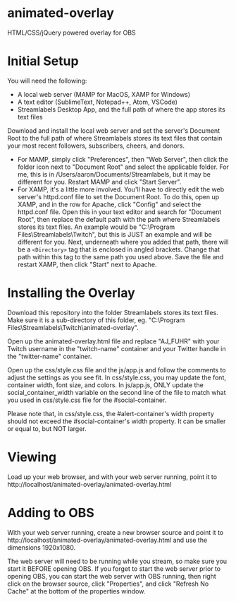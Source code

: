 # animated-overlay
HTML/CSS/jQuery powered overlay for OBS

# Initial Setup
You will need the following:
- A local web server (MAMP for MacOS, XAMP for Windows)
- A text editor (SublimeText, Notepad++, Atom, VSCode)
- Streamlabels Desktop App, and the full path of where the app stores its text files

Download and install the local web server and set the server's Document Root to the full path of where Streamlabels stores its text files that contain your most recent followers, subscribers, cheers, and donors.

- For MAMP, simply click "Preferences", then "Web Server", then click the folder icon next to "Document Root" and select the applicable folder. For me, this is in /Users/aaron/Documents/Streamlabels, but it may be different for you. Restart MAMP and click "Start Server".
- For XAMP, it's a little more involved. You'll have to directly edit the web server's httpd.conf file to set the Document Root. To do this, open up XAMP, and in the row for Apache, click "Config" and select the httpd.conf file. Open this in your text editor and search for "Document Root", then replace the default path with the path where Streamlabels stores its text files. An example would be "C:\Program Files\Streamlabels\Twitch", but this is JUST an example and will be different for you. Next, underneath where you added that path, there will be a `<Directory>` tag that is enclosed in angled brackets. Change that path within this tag to the same path you used above. Save the file and restart XAMP, then click "Start" next to Apache.
  
# Installing the Overlay
Download this repository into the folder Streamlabels stores its text files. Make sure it is a sub-directory of this folder, eg. "C:\Program Files\Streamlabels\Twitch\animated-overlay\".

Open up the animated-overlay.html file and replace "AJ_FUHR" with your Twitch username in the "twitch-name" container and your Twitter handle in the "twitter-name" container. 

Open up the css/style.css file and the js/app.js and follow the comments to adjust the settings as you see fit. In css/style.css, you may update the font, container width, font size, and colors. In js/app.js, ONLY update the social_container_width variable on the second line of the file to match what you used in css/style.css file for the #social-container.

Please note that, in css/style.css, the #alert-container's width property should not exceed the #social-container's width property. It can be smaller or equal to, but NOT larger.

# Viewing
Load up your web browser, and with your web server running, point it to http://localhost/animated-overlay/animated-overlay.html

# Adding to OBS
With your web server running, create a new browser source and point it to http://localhost/animated-overlay/animated-overlay.html and use the dimensions 1920x1080.

The web server will need to be running while you stream, so make sure you start it BEFORE opening OBS. If you forget to start the web server prior to opening OBS, you can start the web server with OBS running, then right click on the browser source, click "Properties", and click "Refresh No Cache" at the bottom of the properties window.
